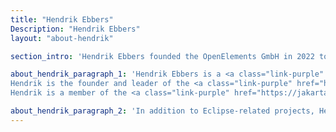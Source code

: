 ```yaml
---
title: "Hendrik Ebbers"
Description: "Hendrik Ebbers"
layout: "about-hendrik"

section_intro: 'Hendrik Ebbers founded the OpenElements GmbH in 2022 to create a company that strengthens open source and open collaboration with a strong focus on the Java ecosystem.'

about_hendrik_paragraph_1: 'Hendrik Ebbers is a <a class="link-purple" href="https://javachampions.org" target="_blank">Java champion</a>, a member of <a class="link-purple" href="https://www.jcp.org/en/home/index" target="_blank">JSR expert groups</a> and a JavaOne rockstar. He has achieved all this through his faith in open source and communities. 
Hendrik is the founder and leader of the <a class="link-purple" href="https://www.meetup.com/jug-dortmund/" target="_blank">Java user group Dortmund</a> and gives talks and presentations at conferences and selected user groups worldwide.
Hendrik is a member of the <a class="link-purple" href="https://jakarta.ee/" target="_blank">JakartaEE working group (WG)</a> and the <a class="link-purple" href="https://adoptium.net/" target="_blank">Adoptium WG</a>. In addition, Hendrik Ebbers is a member of the <a class="link-purple" href="https://www.eclipse.org/org/foundation/directors.php" target="_blank">Board of Directors</a> of the Eclipse Foundation.'

about_hendrik_paragraph_2: 'In addition to Eclipse-related projects, Hendrik also contributes to other open source software (OSS). For example, he is a core committer of the <a class="link-purple" href="https://hedera.com/" target="_blank">Hedera Hashgraph</a>, the only open source public ledger written in Java. He helps Hedera and <a class="link-purple" href="https://swirldslabs.com/" target="_blank">Swirlds Labs</a> develop secure, fast, and reliable components using open source standards and well-known workflows.'
---
```

